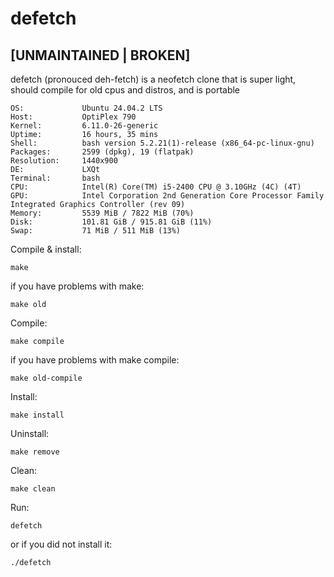 # defetch
## [UNMAINTAINED | BROKEN]
defetch (pronouced deh-fetch) is a neofetch clone that is super light, should compile for old cpus and distros, and is portable

```
OS:             Ubuntu 24.04.2 LTS
Host:           OptiPlex 790
Kernel:         6.11.0-26-generic
Uptime:         16 hours, 35 mins
Shell:          bash version 5.2.21(1)-release (x86_64-pc-linux-gnu)
Packages:       2599 (dpkg), 19 (flatpak)
Resolution:     1440x900
DE:             LXQt
Terminal:       bash
CPU:            Intel(R) Core(TM) i5-2400 CPU @ 3.10GHz (4C) (4T)
GPU:            Intel Corporation 2nd Generation Core Processor Family Integrated Graphics Controller (rev 09)
Memory:         5539 MiB / 7822 MiB (70%)
Disk:           101.81 GiB / 915.81 GiB (11%)
Swap:           71 MiB / 511 MiB (13%)
```

Compile & install:
```
make
```
if you have problems with make:
```
make old
```

Compile:
```
make compile
```
if you have problems with make compile:
```
make old-compile
```

Install:
```
make install
```

Uninstall:
```
make remove
```

Clean:
```
make clean
```
Run:
```
defetch
```
or if you did not install it:
```
./defetch
```
